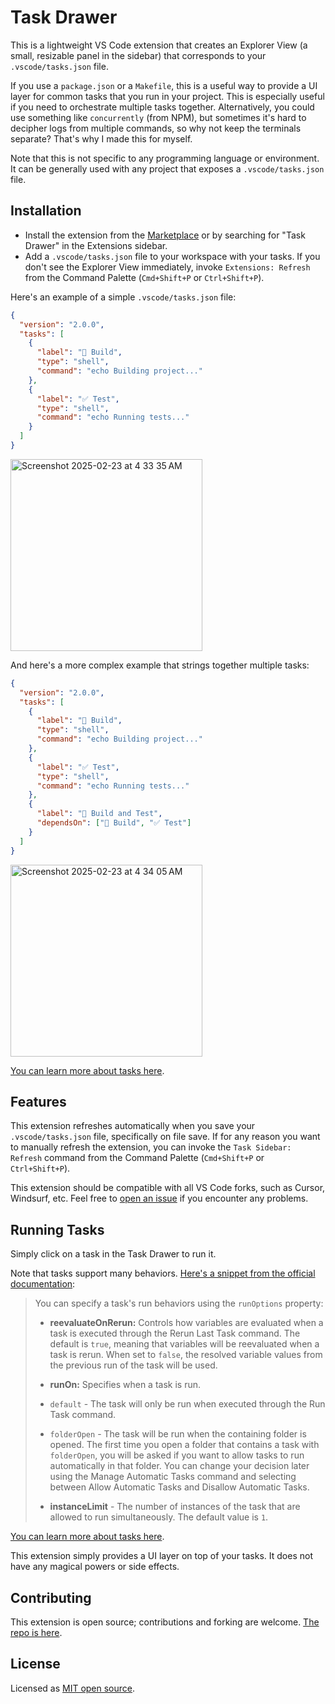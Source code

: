 # Task Drawer

This is a lightweight VS Code extension that creates an Explorer View (a small, resizable panel in the sidebar) that corresponds to your `.vscode/tasks.json` file.

If you use a `package.json` or a `Makefile`, this is a useful way to provide a UI layer for common tasks that you run in your project. This is especially useful if you need to orchestrate multiple tasks together. Alternatively, you could use something like `concurrently` (from NPM), but sometimes it's hard to decipher logs from multiple commands, so why not keep the terminals separate? That's why I made this for myself.

Note that this is not specific to any programming language or environment. It can be generally used with any project that exposes a `.vscode/tasks.json` file.

## Installation

- Install the extension from the [Marketplace](https://marketplace.visualstudio.com/items?itemName=zaydek.task-drawer) or by searching for "Task Drawer" in the Extensions sidebar.
- Add a `.vscode/tasks.json` file to your workspace with your tasks. If you don't see the Explorer View immediately, invoke `Extensions: Refresh` from the Command Palette (`Cmd+Shift+P` or `Ctrl+Shift+P`).

Here's an example of a simple `.vscode/tasks.json` file:

```json
{
  "version": "2.0.0",
  "tasks": [
    {
      "label": "🚀 Build",
      "type": "shell",
      "command": "echo Building project..."
    },
    {
      "label": "✅ Test",
      "type": "shell",
      "command": "echo Running tests..."
    }
  ]
}
```

<img width="307" alt="Screenshot 2025-02-23 at 4 33 35 AM" src="https://github.com/user-attachments/assets/fbeedf64-008f-4c3b-8049-af130921798c" />

And here's a more complex example that strings together multiple tasks:

```json
{
  "version": "2.0.0",
  "tasks": [
    {
      "label": "🚀 Build",
      "type": "shell",
      "command": "echo Building project..."
    },
    {
      "label": "✅ Test",
      "type": "shell",
      "command": "echo Running tests..."
    },
    {
      "label": "🔧 Build and Test",
      "dependsOn": ["🚀 Build", "✅ Test"]
    }
  ]
}
```

<img width="307" alt="Screenshot 2025-02-23 at 4 34 05 AM" src="https://github.com/user-attachments/assets/16b281ed-81fc-4fc8-92d5-ce8baaab536a" />

[You can learn more about tasks here](https://code.visualstudio.com/docs/editor/tasks).

## Features

This extension refreshes automatically when you save your `.vscode/tasks.json` file, specifically on file save. If for any reason you want to manually refresh the extension, you can invoke the `Task Sidebar: Refresh` command from the Command Palette (`Cmd+Shift+P` or `Ctrl+Shift+P`).

This extension should be compatible with all VS Code forks, such as Cursor, Windsurf, etc. Feel free to [open an issue](https://github.com/zaydek/vscode-extension-task-drawer/issues) if you encounter any problems.

## Running Tasks

Simply click on a task in the Task Drawer to run it.

Note that tasks support many behaviors. [Here's a snippet from the official documentation](https://code.visualstudio.com/docs/editor/tasks#_run-behavior):

> You can specify a task's run behaviors using the `runOptions` property:
>
> - **reevaluateOnRerun:** Controls how variables are evaluated when a task is executed through the Rerun Last Task command. The default is `true`, meaning that variables will be reevaluated when a task is rerun. When set to `false`, the resolved variable values from the previous run of the task will be used.
>
> - **runOn:** Specifies when a task is run.
> - `default` - The task will only be run when executed through the Run Task command.
> - `folderOpen` - The task will be run when the containing folder is opened. The first time you open a folder that contains a task with `folderOpen`, you will be asked if you want to allow tasks to run automatically in that folder. You can change your decision later using the Manage Automatic Tasks command and selecting between Allow Automatic Tasks and Disallow Automatic Tasks.
>
> - **instanceLimit** - The number of instances of the task that are allowed to run simultaneously. The default value is `1`.

[You can learn more about tasks here](https://code.visualstudio.com/docs/editor/tasks).

This extension simply provides a UI layer on top of your tasks. It does not have any magical powers or side effects.

## Contributing

This extension is open source; contributions and forking are welcome. [The repo is here](https://github.com/zaydek/vscode-extension-task-drawer).

## License

Licensed as [MIT open source](https://github.com/zaydek/vscode-extension-task-drawer/blob/main/LICENSE).
